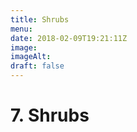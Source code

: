```yaml
---
title: Shrubs
menu: 
date: 2018-02-09T19:21:11Z
image: 
imageAlt: 
draft: false
---
```


# 7. Shrubs
